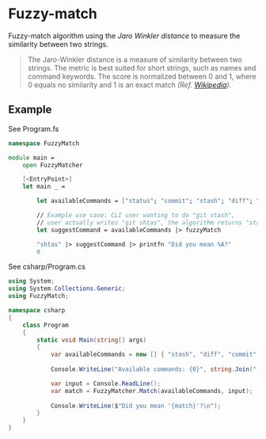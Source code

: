# Fuzzy-match

Fuzzy-match algorithm using the _Jaro Winkler distance_ to measure
the similarity between two strings.

> The Jaro-Winkler distance is a measure of similarity between two strings. The metric is best suited for short strings, such as names and command keywords. The score is normalized between 0 and 1, where 0 equals no similarity and 1 is an exact match  _(Ref. [Wikipedia](https://en.wikipedia.org/wiki/Jaro–Winkler_distance))_.

## Example

See Program.fs

```fsharp
namespace FuzzyMatch

module main =
    open FuzzyMatcher

    [<EntryPoint>]
    let main _ =

        let availableCommands = ["status"; "commit"; "stash"; "diff"; "all"]

        // Example use case: CLI user wanting to do "git stash",
        // user actually writes "git shtas", the algorithm returns "stash" as the best suggestion for the command
        let suggestCommand = availableCommands |> fuzzyMatch

        "shtas" |> suggestCommand |> printfn "Did you mean %A?"
        0
```

See csharp/Program.cs

```csharp
using System;
using System.Collections.Generic;
using FuzzyMatch;

namespace csharp
{
    class Program
    {
        static void Main(string[] args)
        {
            var availableCommands = new [] { "stash", "diff", "commit" };
            
            Console.WriteLine("Available commands: {0}", string.Join(", ", availableCommands));

            var input = Console.ReadLine();
            var match = FuzzyMatcher.Match(availableCommands, input);
            
            Console.WriteLine($"Did you mean '{match}'?\n");
        }
    }
}
